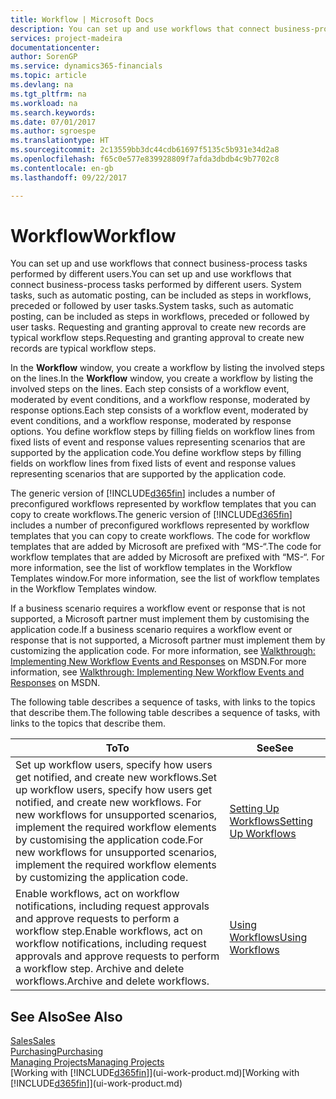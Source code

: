 ```yaml
---
title: Workflow | Microsoft Docs
description: You can set up and use workflows that connect business-process tasks performed by different users. System tasks, such as automatic posting, can be included as steps in workflows, preceded or followed by user tasks. Requesting and granting approval to create new records are typical workflow steps.
services: project-madeira
documentationcenter: 
author: SorenGP
ms.service: dynamics365-financials
ms.topic: article
ms.devlang: na
ms.tgt_pltfrm: na
ms.workload: na
ms.search.keywords: 
ms.date: 07/01/2017
ms.author: sgroespe
ms.translationtype: HT
ms.sourcegitcommit: 2c13559bb3dc44cdb61697f5135c5b931e34d2a8
ms.openlocfilehash: f65c0e577e839928809f7afda3dbdb4c9b7702c8
ms.contentlocale: en-gb
ms.lasthandoff: 09/22/2017

---
```

# <a name="workflow"></a><span data-ttu-id="61aa6-105">Workflow</span><span class="sxs-lookup"><span data-stu-id="61aa6-105">Workflow</span></span>
<span data-ttu-id="61aa6-106">You can set up and use workflows that connect business-process tasks performed by different users.</span><span class="sxs-lookup"><span data-stu-id="61aa6-106">You can set up and use workflows that connect business-process tasks performed by different users.</span></span> <span data-ttu-id="61aa6-107">System tasks, such as automatic posting, can be included as steps in workflows, preceded or followed by user tasks.</span><span class="sxs-lookup"><span data-stu-id="61aa6-107">System tasks, such as automatic posting, can be included as steps in workflows, preceded or followed by user tasks.</span></span> <span data-ttu-id="61aa6-108">Requesting and granting approval to create new records are typical workflow steps.</span><span class="sxs-lookup"><span data-stu-id="61aa6-108">Requesting and granting approval to create new records are typical workflow steps.</span></span>  

 <span data-ttu-id="61aa6-109">In the **Workflow** window, you create a workflow by listing the involved steps on the lines.</span><span class="sxs-lookup"><span data-stu-id="61aa6-109">In the **Workflow** window, you create a workflow by listing the involved steps on the lines.</span></span> <span data-ttu-id="61aa6-110">Each step consists of a workflow event, moderated by event conditions, and a workflow response, moderated by response options.</span><span class="sxs-lookup"><span data-stu-id="61aa6-110">Each step consists of a workflow event, moderated by event conditions, and a workflow response, moderated by response options.</span></span> <span data-ttu-id="61aa6-111">You define workflow steps by filling fields on workflow lines from fixed lists of event and response values representing scenarios that are supported by the application code.</span><span class="sxs-lookup"><span data-stu-id="61aa6-111">You define workflow steps by filling fields on workflow lines from fixed lists of event and response values representing scenarios that are supported by the application code.</span></span>  

 <span data-ttu-id="61aa6-112">The generic version of [!INCLUDE[d365fin](includes/d365fin_md.md)] includes a number of preconfigured workflows represented by workflow templates that you can copy to create workflows.</span><span class="sxs-lookup"><span data-stu-id="61aa6-112">The generic version of [!INCLUDE[d365fin](includes/d365fin_md.md)] includes a number of preconfigured workflows represented by workflow templates that you can copy to create workflows.</span></span> <span data-ttu-id="61aa6-113">The code for workflow templates that are added by Microsoft are prefixed with “MS-“.</span><span class="sxs-lookup"><span data-stu-id="61aa6-113">The code for workflow templates that are added by Microsoft are prefixed with “MS-“.</span></span> <span data-ttu-id="61aa6-114">For more information, see the list of workflow templates in the Workflow Templates window.</span><span class="sxs-lookup"><span data-stu-id="61aa6-114">For more information, see the list of workflow templates in the Workflow Templates window.</span></span>  

 <span data-ttu-id="61aa6-115">If a business scenario requires a workflow event or response that is not supported, a Microsoft partner must implement them by customising the application code.</span><span class="sxs-lookup"><span data-stu-id="61aa6-115">If a business scenario requires a workflow event or response that is not supported, a Microsoft partner must implement them by customizing the application code.</span></span> <span data-ttu-id="61aa6-116">For more information, see [Walkthrough: Implementing New Workflow Events and Responses](https://msdn.microsoft.com/en-us/library/mt574349.aspx) on MSDN.</span><span class="sxs-lookup"><span data-stu-id="61aa6-116">For more information, see [Walkthrough: Implementing New Workflow Events and Responses](https://msdn.microsoft.com/en-us/library/mt574349.aspx) on MSDN.</span></span>  

 <span data-ttu-id="61aa6-117">The following table describes a sequence of tasks, with links to the topics that describe them.</span><span class="sxs-lookup"><span data-stu-id="61aa6-117">The following table describes a sequence of tasks, with links to the topics that describe them.</span></span>  

|<span data-ttu-id="61aa6-118">**To**</span><span class="sxs-lookup"><span data-stu-id="61aa6-118">**To**</span></span>|<span data-ttu-id="61aa6-119">**See**</span><span class="sxs-lookup"><span data-stu-id="61aa6-119">**See**</span></span>|  
|------------|-------------|  
|<span data-ttu-id="61aa6-120">Set up workflow users, specify how users get notified, and create new workflows.</span><span class="sxs-lookup"><span data-stu-id="61aa6-120">Set up workflow users, specify how users get notified, and create new workflows.</span></span> <span data-ttu-id="61aa6-121">For new workflows for unsupported scenarios, implement the required workflow elements by customising the application code.</span><span class="sxs-lookup"><span data-stu-id="61aa6-121">For new workflows for unsupported scenarios, implement the required workflow elements by customizing the application code.</span></span>|[<span data-ttu-id="61aa6-122">Setting Up Workflows</span><span class="sxs-lookup"><span data-stu-id="61aa6-122">Setting Up Workflows</span></span>](across-set-up-workflows.md)|  
|<span data-ttu-id="61aa6-123">Enable workflows, act on workflow notifications, including request approvals and approve requests to perform a workflow step.</span><span class="sxs-lookup"><span data-stu-id="61aa6-123">Enable workflows, act on workflow notifications, including request approvals and approve requests to perform a workflow step.</span></span> <span data-ttu-id="61aa6-124">Archive and delete workflows.</span><span class="sxs-lookup"><span data-stu-id="61aa6-124">Archive and delete workflows.</span></span>|[<span data-ttu-id="61aa6-125">Using Workflows</span><span class="sxs-lookup"><span data-stu-id="61aa6-125">Using Workflows</span></span>](across-use-workflows.md)|  

## <a name="see-also"></a><span data-ttu-id="61aa6-126">See Also</span><span class="sxs-lookup"><span data-stu-id="61aa6-126">See Also</span></span>  
[<span data-ttu-id="61aa6-127">Sales</span><span class="sxs-lookup"><span data-stu-id="61aa6-127">Sales</span></span>](sales-manage-sales.md)  
[<span data-ttu-id="61aa6-128">Purchasing</span><span class="sxs-lookup"><span data-stu-id="61aa6-128">Purchasing</span></span>](purchasing-manage-purchasing.md)  
[<span data-ttu-id="61aa6-129">Managing Projects</span><span class="sxs-lookup"><span data-stu-id="61aa6-129">Managing Projects</span></span>](projects-manage-projects.md)  
<span data-ttu-id="61aa6-130">[Working with [!INCLUDE[d365fin](includes/d365fin_md.md)]](ui-work-product.md)</span><span class="sxs-lookup"><span data-stu-id="61aa6-130">[Working with [!INCLUDE[d365fin](includes/d365fin_md.md)]](ui-work-product.md)</span></span>

